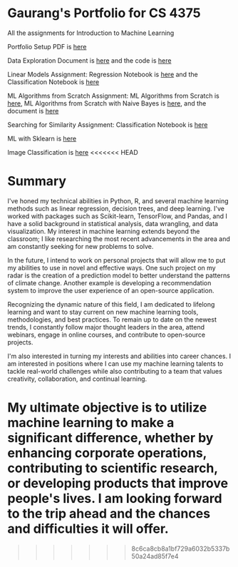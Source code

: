 # Gaurang's Portfolio for CS 4375
All the assignments for Introduction to Machine Learning

Portfolio Setup PDF is [here](Overview_of_ML.pdf)

Data Exploration Document is [here](DataExploration.pdf) and the code is [here](DataExploration.cpp)

Linear Models Assignment: Regression Notebook is [here](Regression.pdf) and the Classification Notebook is [here](Classification.pdf)

ML Algorithms from Scratch Assignment: ML Algorithms from Scratch is [here](ML_Algorithms_from_Scratch.cpp), ML Algorithms from Scratch with Naive Bayes is [here](ML_Algorithms_from_Scratch_NB.cpp), and the document is [here](ML_Algorithms_from_Scratch.pdf)

Searching for Similarity Assignment: Classification Notebook is [here](Classification(SearchingForSimilarity).pdf)

ML with Sklearn is [here](ML_with_sklearn.pdf)

Image Classification is [here](ImageClassification.pdf)
<<<<<<< HEAD

# Summary

I've honed my technical abilities in Python, R, and several machine learning methods such as linear regression, decision trees, and deep learning. I've worked with packages such as Scikit-learn, TensorFlow, and Pandas, and I have a solid background in statistical analysis, data wrangling, and data visualization. My interest in machine learning extends beyond the classroom; I like researching the most recent advancements in the area and am constantly seeking for new problems to solve.

In the future, I intend to work on personal projects that will allow me to put my abilities to use in novel and effective ways. One such project on my radar is the creation of a prediction model to better understand the patterns of climate change. Another example is developing a recommendation system to improve the user experience of an open-source application.

Recognizing the dynamic nature of this field, I am dedicated to lifelong learning and want to stay current on new machine learning tools, methodologies, and best practices. To remain up to date on the newest trends, I constantly follow major thought leaders in the area, attend webinars, engage in online courses, and contribute to open-source projects.

I'm also interested in turning my interests and abilities into career chances. I am interested in positions where I can use my machine learning talents to tackle real-world challenges while also contributing to a team that values creativity, collaboration, and continual learning.

My ultimate objective is to utilize machine learning to make a significant difference, whether by enhancing corporate operations, contributing to scientific research, or developing products that improve people's lives. I am looking forward to the trip ahead and the chances and difficulties it will offer.
=======
>>>>>>> 8c6ca8cb8a1bf729a6032b5337b50a24ad85f7e4

